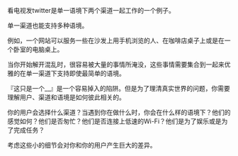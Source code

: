 看电视发twitter是单一语境下两个渠道一起工作的一个例子。

单一渠道也能支持多种语境。

例如，一个网站可以服务一些在沙发上用手机浏览的人、在咖啡店桌子上或是在一个卧室的电脑桌上。

当你开始解开混乱时，很容易被大量的事情所淹没，这些事情需要集合到一起来优雅的在单一渠道下支持即使最简单的语境。

『这只是一个__』是一个容易掉入的陷阱。但是为了理清真实世界的问题，你需要理解用户、渠道和语境是如何彼此相关的。

你的用户会选择什么渠道？当遇到你在做什么时，你会在什么样的语境下？他们的感觉如何？他们是否匆忙？他们是否连接上低速的Wi-Fi？他们是为了娱乐或是为了完成任务？

考虑这些小的细节会对你和你的用户产生巨大的差异。